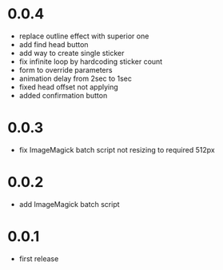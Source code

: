 # 0.0.4

- replace outline effect with superior one
- add find head button
- add way to create single sticker
- fix infinite loop by hardcoding sticker count
- form to override parameters
- animation delay from 2sec to 1sec
- fixed head offset not applying
- added confirmation button

# 0.0.3

- fix ImageMagick batch script not resizing to required 512px

# 0.0.2

- add ImageMagick batch script

# 0.0.1

- first release